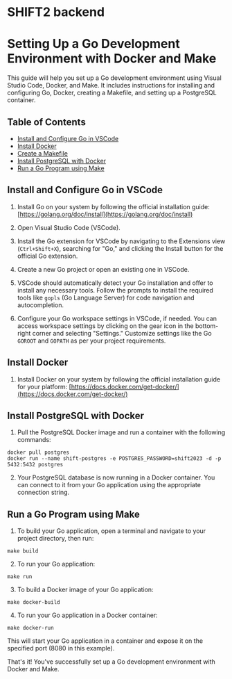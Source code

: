 # SHIFT2 backend

# Setting Up a Go Development Environment with Docker and Make

This guide will help you set up a Go development environment using Visual Studio Code, Docker, and Make. It includes instructions for installing and configuring Go, Docker, creating a Makefile, and setting up a PostgreSQL container.

## Table of Contents

- [Install and Configure Go in VSCode](#install-and-configure-go-in-vscode)
- [Install Docker](#install-docker)
- [Create a Makefile](#create-a-makefile)
- [Install PostgreSQL with Docker](#install-postgresql-with-docker)
- [Run a Go Program using Make](#run-a-go-program-using-make)

## Install and Configure Go in VSCode

1. Install Go on your system by following the official installation guide: [https://golang.org/doc/install](https://golang.org/doc/install)

2. Open Visual Studio Code (VSCode).

3. Install the Go extension for VSCode by navigating to the Extensions view (`Ctrl+Shift+X`), searching for "Go," and clicking the Install button for the official Go extension.

4. Create a new Go project or open an existing one in VSCode.

5. VSCode should automatically detect your Go installation and offer to install any necessary tools. Follow the prompts to install the required tools like `gopls` (Go Language Server) for code navigation and autocompletion.

6. Configure your Go workspace settings in VSCode, if needed. You can access workspace settings by clicking on the gear icon in the bottom-right corner and selecting "Settings." Customize settings like the Go `GOROOT` and `GOPATH` as per your project requirements.

## Install Docker

1. Install Docker on your system by following the official installation guide for your platform: [https://docs.docker.com/get-docker/](https://docs.docker.com/get-docker/)

## Install PostgreSQL with Docker

1. Pull the PostgreSQL Docker image and run a container with the following commands:

```
docker pull postgres
docker run --name shift-postgres -e POSTGRES_PASSWORD=shift2023 -d -p 5432:5432 postgres
```

2. Your PostgreSQL database is now running in a Docker container. You can connect to it from your Go application using the appropriate connection string.

## Run a Go Program using Make

1. To build your Go application, open a terminal and navigate to your project directory, then run:

```
make build
```

2. To run your Go application:

```
make run
```

3. To build a Docker image of your Go application:

```
make docker-build
```

4. To run your Go application in a Docker container:

```
make docker-run
```

This will start your Go application in a container and expose it on the specified port (8080 in this example).

That's it! You've successfully set up a Go development environment with Docker and Make.